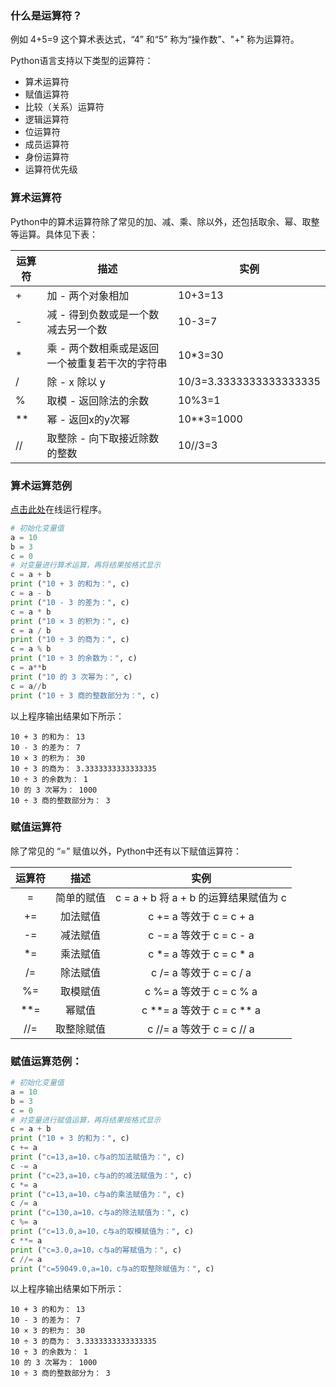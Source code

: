 ### 什么是运算符？

例如 4+5=9 这个算术表达式，“4” 和“5” 称为“操作数”、"+" 称为运算符。

Python语言支持以下类型的运算符：
* 算术运算符
* 赋值运算符
* 比较（关系）运算符
* 逻辑运算符
* 位运算符
* 成员运算符
* 身份运算符
* 运算符优先级

### 算术运算符

Python中的算术运算符除了常见的加、减、乘、除以外，还包括取余、幂、取整等运算。具体见下表：


 | 运算符 | 描述                                        | 实例                |
 | ---------- | ----------------------------------------------- | ----------------------- |
 | +          | 加 - 两个对象相加                               | 10+3=13                 |
 | -          | 减 - 得到负数或是一个数减去另一个数             | 10-3=7                  |
 | *          | 乘 - 两个数相乘或是返回一个被重复若干次的字符串 | 10*3=30                 |
 | /          | 除 - x 除以 y                                   | 10/3=3.3333333333333335 |
 | %          | 取模 - 返回除法的余数                           | 10%3=1                  |
 | **         | 幂 - 返回x的y次幂                               | 10**3=1000              |
 | //         | 取整除 - 向下取接近除数的整数                   | 10//3=3                 |


### 算术运算范例
[点击此处](https://kada.163.com/ide/python/3647339.htm)在线运行程序。

```Python
# 初始化变量值
a = 10
b = 3
c = 0
# 对变量进行算术运算，再将结果按格式显示
c = a + b
print ("10 + 3 的和为：", c)
c = a - b
print ("10 - 3 的差为：", c)
c = a * b
print ("10 × 3 的积为：", c)
c = a / b
print ("10 ÷ 3 的商为：", c)
c = a % b
print ("10 ÷ 3 的余数为：", c)
c = a**b 
print ("10 的 3 次幂为：", c)
c = a//b 
print ("10 ÷ 3 商的整数部分为：", c)
```

以上程序输出结果如下所示：

```
10 + 3 的和为： 13
10 - 3 的差为： 7
10 × 3 的积为： 30
10 ÷ 3 的商为： 3.3333333333333335
10 ÷ 3 的余数为： 1
10 的 3 次幂为： 1000
10 ÷ 3 商的整数部分为： 3
```

###  赋值运算符

除了常见的 “=” 赋值以外，Python中还有以下赋值运算符：



| **运算符**   | **描述**   | **实例**   |
|:----:|:----:|:----:|
| = | 简单的赋值 | c = a + b 将 a + b 的运算结果赋值为 c |
| += | 加法赋值 | c += a 等效于 c = c + a |
| -= | 减法赋值 | c -= a 等效于 c = c - a |
| *= | 乘法赋值 | c *= a 等效于 c = c * a |
| /= | 除法赋值 | c /= a 等效于 c = c / a |
| %= | 取模赋值 | c %= a 等效于 c = c % a |
| **= | 幂赋值 | c **= a 等效于 c = c ** a |
| //= | 取整除赋值 | c //= a 等效于 c = c // a |


###  赋值运算范例：

```python
# 初始化变量值
a = 10
b = 3
c = 0
# 对变量进行赋值运算，再将结果按格式显示
c = a + b
print ("10 + 3 的和为：", c)
c += a 
print ("c=13,a=10，c与a的加法赋值为：", c)
c -= a 
print ("c=23,a=10，c与a的的减法赋值为：", c)
c *= a 
print ("c=13,a=10，c与a的乘法赋值为：", c)
c /= a
print ("c=130,a=10，c与a的除法赋值为：", c)
c %= a 
print ("c=13.0,a=10，c与a的取模赋值为：", c)
c **= a 
print ("c=3.0,a=10，c与a的幂赋值为：", c)
c //= a
print ("c=59049.0,a=10，c与a的取整除赋值为：", c)
```

以上程序输出结果如下所示：
```
10 + 3 的和为： 13
10 - 3 的差为： 7
10 × 3 的积为： 30
10 ÷ 3 的商为： 3.3333333333333335
10 ÷ 3 的余数为： 1
10 的 3 次幂为： 1000
10 ÷ 3 商的整数部分为： 3
```
